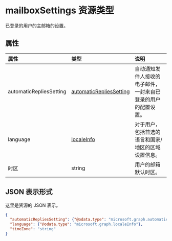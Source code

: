 # <a name="mailboxsettings-resource-type"></a>mailboxSettings 资源类型

已登录的用户的主邮箱的设置。


## <a name="properties"></a>属性
| 属性     | 类型   |说明|
|:---------------|:--------|:----------|
|automaticRepliesSetting|[automaticRepliesSetting](automaticrepliessetting.md)|自动通知发件人接收的电子邮件，一封来自已登录的用户的配置设置。|
|language|[localeInfo](localeinfo.md)|对于用户，包括首选的语言和国家/地区的区域设置信息。|
|时区|string|用户的邮箱默认时区。|

## <a name="json-representation"></a>JSON 表示形式

这里是资源的 JSON 表示。

<!-- {
  "blockType": "resource",
  "optionalProperties": [

  ],
  "@odata.type": "microsoft.graph.mailboxSettings"
}-->

```json
{
  "automaticRepliesSetting": {"@odata.type": "microsoft.graph.automaticRepliesSetting"},
  "language": {"@odata.type": "microsoft.graph.localeInfo"},
  "timeZone": "string"
}

```

<!-- uuid: 8fcb5dbc-d5aa-4681-8e31-b001d5168d79
2015-10-25 14:57:30 UTC -->
<!-- {
  "type": "#page.annotation",
  "description": "mailboxSettings resource",
  "keywords": "",
  "section": "documentation",
  "tocPath": ""
}-->